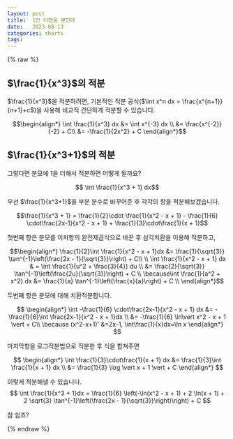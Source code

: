 ```yaml
---
layout: post
title:  1만 더했을 뿐인데
date:   2023-08-13
categories: shorts
tags:
---
```

{% raw %}

## $\frac{1}{x^3}$의 적분
$\frac{1}{x^3}$을 적분하려면, 기본적인 적분 공식($\int x^n dx = \frac{x^{n+1}}{n+1}+c$)을 사용해 비교적 간단하게 적분할 수 있습니다. 

$$\begin{align*}
\int \frac{1}{x^3} dx &= \int x^{-3} dx \\
&= \frac{x^{-2}}{-2} + C\\
&= -\frac{1}{2x^2} + C
\end{align*}$$

## $\frac{1}{x^3+1}$의 적분

그렇다면 분모에 1을 더해서 적분하면 어떻게 될까요?

$$ \int \frac{1}{x^3 + 1} dx$$

우선 $\frac{1}{x^3+1}$을 부분 분수로 바꾸어준 후 각각의 항을 적분해보겠습니다.

$$\frac{1}{x^3 + 1} = \frac{1}{2}\cdot \frac{1}{x^2 - x + 1} - \frac{1}{6} \cdot\frac{2x-1}{x^2 - x + 1} + \frac{1}{3}\cdot\frac{1}{x + 1}$$

첫번째 항은 분모를 이차항의 완전제곱식으로 바꾼 후 삼각치환을 이용해 적분하고, 

$$\begin{align*}
\frac{1}{2}\int \frac{1}{x^2 - x + 1}dx &= \frac{1}{\sqrt{3}} \tan^{-1}\left(\frac{2x - 1}{\sqrt{3}}\right) + C\\
\\
\int \frac{1}{x^2 - x + 1} dx & = \int \frac{1}{u^2 + \frac{3}{4}} du \\
&= \frac{2}{\sqrt{3}} \tan^{-1}\left(\frac{2u}{\sqrt{3}}\right) + C \\ 
\because\int \frac{1}{a^2 + x^2} dx &= \frac{1}{a} \tan^{-1}\left(\frac{x}{a}\right) + C  \\
\end{align*}$$

두번째 항은 분모에 대해 치환적분합니다.

$$
\begin{align*}
\int -\frac{1}{6} \cdot\frac{2x-1}{x^2 - x + 1} dx &= -\frac{1}{6}\int \frac{2x-1}{x^2 - x + 1}dx \\
&= -\frac{1}{6} \ln\vert x^2 - x + 1 \vert + C\\
\because (x^2-x+1)' &=2x-1, \int\frac{1}{x}dx=\ln x
\end{align*}
$$

마지막항을 로그적분법으로 적분한 후 식을 합쳐주면

$$
\begin{align*}
\int \frac{1}{3}\cdot\frac{1}{x + 1} dx &= \frac{1}{3}\int \frac{1}{x + 1} dx \\
&= \frac{1}{3} \log \vert x + 1 \vert + C
\end{align*}
$$

이렇게 적분해낼 수 있습니다.
$$ \int \frac{1}{x^3 + 1}dx = \frac{1}{6} \left(-\ln(x^2 - x + 1) + 2 \ln(x + 1) + 2 \sqrt{3} \tan^{-1}\left(\frac{2x - 1}{\sqrt{3}}\right)\right) + C $$

참 쉽죠?

{% endraw %}
